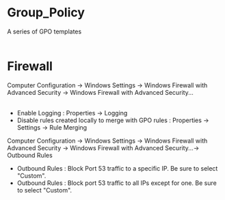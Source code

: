 # Group_Policy
A series of GPO templates<br>
<br>

# Firewall
Computer Configuration -> Windows Settings -> Windows Firewall with Advanced Security -> Windows Firewall with Advanced Security...
<br>
<br>
- Enable Logging : Properties -> Logging
- Disable rules created locally to merge with GPO rules : Properties -> Settings -> Rule Merging

Computer Configuration -> Windows Settings -> Windows Firewall with Advanced Security -> Windows Firewall with Advanced Security...-> Outbound Rules
- Outbound Rules : Block Port 53 traffic to a specific IP. Be sure to select "Custom".
- Outbound Rules : Block port 53 traffic to all IPs except for one. Be sure to select "Custom".
